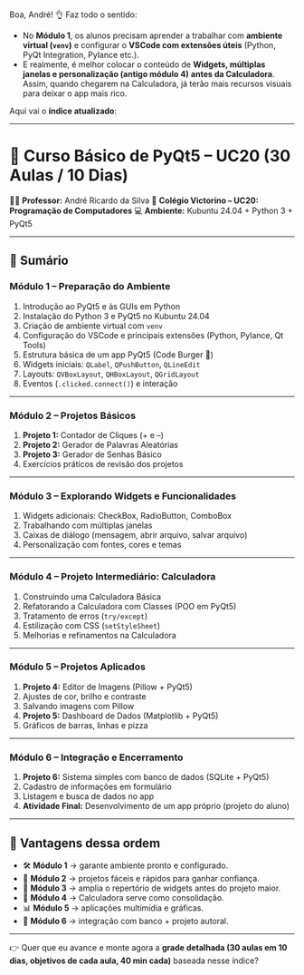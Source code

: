 Boa, André! 👌
 Faz todo o sentido:

- No **Módulo 1**, os alunos precisam aprender a trabalhar com **ambiente virtual (`venv`)** e configurar o **VSCode com extensões úteis** (Python, PyQt Integration, Pylance etc.).
- E realmente, é melhor colocar o conteúdo de **Widgets, múltiplas janelas e personalização (antigo módulo 4)** **antes da Calculadora**. Assim, quando chegarem na Calculadora, já terão mais recursos visuais para deixar o app mais rico.

Aqui vai o **índice atualizado**:

------

# 📘 Curso Básico de PyQt5 – UC20 (30 Aulas / 10 Dias)

👨‍🏫 **Professor:** André Ricardo da Silva
 🏫 **Colégio Victorino – UC20: Programação de Computadores**
 💻 **Ambiente:** Kubuntu 24.04 + Python 3 + PyQt5

------

## 📑 Sumário

### **Módulo 1 – Preparação do Ambiente**

1. Introdução ao PyQt5 e às GUIs em Python
2. Instalação do Python 3 e PyQt5 no Kubuntu 24.04
3. Criação de ambiente virtual com `venv`
4. Configuração do VSCode e principais extensões (Python, Pylance, Qt Tools)
5. Estrutura básica de um app PyQt5 (Code Burger 🍔)
6. Widgets iniciais: `QLabel`, `QPushButton`, `QLineEdit`
7. Layouts: `QVBoxLayout`, `QHBoxLayout`, `QGridLayout`
8. Eventos (`.clicked.connect()`) e interação

------

### **Módulo 2 – Projetos Básicos**

1. **Projeto 1:** Contador de Cliques (+ e –)
2. **Projeto 2:** Gerador de Palavras Aleatórias
3. **Projeto 3:** Gerador de Senhas Básico
4. Exercícios práticos de revisão dos projetos

------

### **Módulo 3 – Explorando Widgets e Funcionalidades**

1. Widgets adicionais: CheckBox, RadioButton, ComboBox
2. Trabalhando com múltiplas janelas
3. Caixas de diálogo (mensagem, abrir arquivo, salvar arquivo)
4. Personalização com fontes, cores e temas

------

### **Módulo 4 – Projeto Intermediário: Calculadora**

1. Construindo uma Calculadora Básica
2. Refatorando a Calculadora com Classes (POO em PyQt5)
3. Tratamento de erros (`try/except`)
4. Estilização com CSS (`setStyleSheet`)
5. Melhorias e refinamentos na Calculadora

------

### **Módulo 5 – Projetos Aplicados**

1. **Projeto 4:** Editor de Imagens (Pillow + PyQt5)
2. Ajustes de cor, brilho e contraste
3. Salvando imagens com Pillow
4. **Projeto 5:** Dashboard de Dados (Matplotlib + PyQt5)
5. Gráficos de barras, linhas e pizza

------

### **Módulo 6 – Integração e Encerramento**

1. **Projeto 6:** Sistema simples com banco de dados (SQLite + PyQt5)
2. Cadastro de informações em formulário
3. Listagem e busca de dados no app
4. **Atividade Final:** Desenvolvimento de um app próprio (projeto do aluno)

------

## 🚀 Vantagens dessa ordem

- 🛠️ **Módulo 1** → garante ambiente pronto e configurado.
- 🧩 **Módulo 2** → projetos fáceis e rápidos para ganhar confiança.
- 🎨 **Módulo 3** → amplia o repertório de widgets antes do projeto maior.
- 🧮 **Módulo 4** → Calculadora serve como consolidação.
- 📊 **Módulo 5** → aplicações multimídia e gráficas.
- 🏁 **Módulo 6** → integração com banco + projeto autoral.

------

👉 Quer que eu avance e monte agora a **grade detalhada (30 aulas em 10 dias, objetivos de cada aula, 40 min cada)** baseada nesse índice?